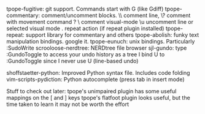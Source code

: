 
tpope-fugitive: git support. Commands start with G (like Gdiff)
tpope-commentary: comment/uncomment blocks. 
                    \\\ comment line,
                    \\? comment with movement command ?
                    \\  comment visual-mode
                    \\u uncomment line or selected visual mode
                    .   repeat action (if repeat plugin installed)
tpope-repeat: support library for commentary and others
tpope-abolish: funky text manipulation bindings. google it.
tpope-eunuch: unix bindings. Particularly :SudoWrite
scrooloose-nerdtree: NERDtree file browser
sjl-gundo: type :GundoToggle to access your undo history as a tree
           I bind U to :GundoToggle since I never use U (line-based undo)

shoffstaetter-python: Improved Python syntax file. Includes code folding
vim-scripts-pydiction: Python autocomplete (press tab in insert mode)

Stuff to check out later:
tpope's unimpaired plugin has some useful mappings on the [ and ] keys
tpope's flatfoot plugin looks useful, but the time taken to learn it may
    not be worth the effort

